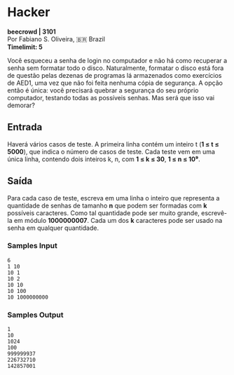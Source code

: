 # Hacker

**beecrowd | 3101**  
Por Fabiano S. Oliveira, 🇧🇷 Brazil  
**Timelimit: 5**

Você esqueceu a senha de login no computador e não há como recuperar a senha sem formatar todo o disco. Naturalmente, formatar o disco está fora de questão pelas dezenas de programas lá armazenados como exercícios de AED1, uma vez que não foi feita nenhuma cópia de segurança. A opção então é única: você precisará quebrar a segurança do seu próprio computador, testando todas as possíveis senhas. Mas será que isso vai demorar?

## Entrada

Haverá vários casos de teste. A primeira linha contém um inteiro t (**1 ≤ t ≤ 5000**), que indica o número de casos de teste. Cada teste vem em uma única linha, contendo dois inteiros k, n, com **1 ≤ k ≤ 30**, **1 ≤ n ≤ 10⁹**.

## Saída

Para cada caso de teste, escreva em uma linha o inteiro que representa a quantidade de senhas de tamanho **n** que podem ser formadas com **k** possíveis caracteres. Como tal quantidade pode ser muito grande, escrevê-la em módulo **1000000007**. Cada um dos **k** caracteres pode ser usado na senha em qualquer quantidade.

### Samples Input

```
6
1 10
10 1
10 2
10 10
10 100
10 1000000000
```

### Samples Output

```
1
10
1024
100
999999937
226732710
142857001
```